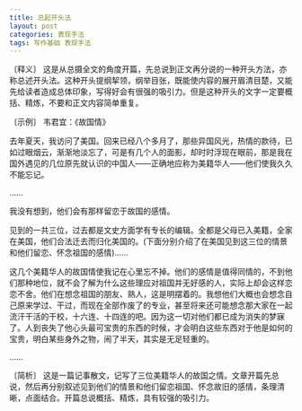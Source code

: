 ```yaml
---
title: 总起开头法
layout: post
categories: 表现手法
tags: 写作基础 表现手法
---
```


〔释义〕 这是从总摄全文的角度开篇，先总说到正文再分说的一种开头方法，亦称总述开头法。这种开头提纲挈领，纲举目张，既能使内容的展开眉清目楚，又能先给读者造成总体印象，写得好会有很强的吸引力。但是这种开头的文字一定要概括、精炼，不要和正文内容简单重复。

〔示例〕 韦君宜：《故国情》

去年夏天，我访问了美国。回来已经八个多月了，那些异国风光，热情的款待，已如过眼烟云，渐渐地淡忘了，可是有几个人的面影，却时时浮现在眼前，那是我在国外遇见的几位原先就认识的中国人——正确地应称为美籍华人——他们使我久久不能忘记。

……

我没有想到，他们会有那样留恋于故国的感情。

见到的一共三位，过去都是文史方面学有专长的编辑。全都是父母已入美籍，全家在美国，他们合法迁去而归化美国的。(下面分别介绍了在美国见到这三位的情景和他们留恋、怀念祖国的感情)……

这几个美籍华人的故国情使我记在心里忘不掉。他们的感情是值得同情的，不到他们那种地位，就不会了解为什么这些理应对祖国并无好感的人，实际上却会这样恋恋不舍。他们在想念祖国的朋友、熟人，这是明摆着的。我想他们大概也会想念自己原来学过、干过，而现在全部作废了的专业，甚至将来还可能想念那大家在一起流汗干活的干校，十六连、十四连的吧。因为这一切对他们都已成为消失的梦寐了。人到丧失了他心头最可宝贵的东西的时候，才会明白这些东西对于他是如何的宝贵，明白某些身外之物，闹了半天，其实是无足轻重的。

……

〔简析〕 这是一篇记事散文，记写了三位美籍华人的故国之情。文章开篇先总说，然后再分别叙述见到他们的情景和他们留恋祖国、怀念故旧的感情，条理清晰，点面结合。开篇总说概括、精炼，具有较强的吸引力。 